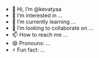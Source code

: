 - 👋 Hi, I’m @kevatyaa
- 👀 I’m interested in ...
- 🌱 I’m currently learning ...
- 💞️ I’m looking to collaborate on ...
- 📫 How to reach me ...
- 😄 Pronouns: ...
- ⚡ Fun fact: ...

<!---
Hanzzux/Hanzzux is a ✨ special ✨ repository because its `README.md` (this file) appears on your GitHub profile.
You can click the Preview link to take a look at your changes.
--->

